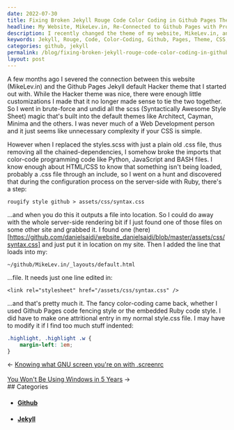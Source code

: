 ```yaml
---
date: 2022-07-30
title: Fixing Broken Jekyll Rouge Code Color Coding in Github Pages Theme
headline: My Website, MikeLev.in, Re-Connected to Github Pages with Proper Color-Coding
description: I recently changed the theme of my website, MikeLev.in, and had to make some tweaks to get the programming code color-coding working properly. After some research, I found the .css file I needed and made one entry in my style.css file. With these changes, the fancy color-coding is now working on my website.
keywords: Jekyll, Rouge, Code, Color-Coding, Github, Pages, Theme, CSS, Website, MikeLev.in, Hacker, Styles.scss, Imports, Fancy
categories: github, jekyll
permalink: /blog/fixing-broken-jekyll-rouge-code-color-coding-in-github-pages-theme/
layout: post
---
```



A few months ago I severed the connection between this website (MikeLev.in) and
the Github Pages Jekyll default Hacker theme that I started out with. While the
Hacker theme was nice, there were enough little customizations I made that it
no longer made sense to tie the two together. So I went in brute-force and
undid all the scss (Syntactically Awesome Style Sheet) magic that's built into
the default themes like Architect, Cayman, Minima and the others. I was never
much of a Web Development person and it just seems like unnecessary complexity
if your CSS is simple.

However when I replaced the styles.scss with just a plain old .css file, thus
removing all the chained-dependencies, I somehow broke the imports that
color-code programming code like Python, JavaScript and BASH files. I know
enough about HTML/CSS to know that something isn't being loaded, probably a
.css file through an include, so I went on a hunt and discovered that during
the configuration process on the server-side with Ruby, there's a step:

    rougify style github > assets/css/syntax.css

...and when you do this it outputs a file into location. So I could do away
with the whole server-side rendering bit if I just found one of those files on
some other site and grabbed it. I found one
(here)[https://github.com/danielsaidi/website_danielsaidi/blob/master/assets/css/syntax.css]
and just put it in location on my site. Then I added the line that loads into
my:

    ~/github/MikeLev.in/_layouts/default.html

...file. It needs just one line edited in:

    <link rel="stylesheet" href="/assets/css/syntax.css" />

...and that's pretty much it. The fancy color-coding came back, whether I used
Github Pages code fencing style or the embedded Ruby code style. I did have to
make one attritional entry in my normal style.css file. I may have to modify it
if I find too much stuff indented:

```css
.highlight, .highlight .w {
    margin-left: 1em;
}
```


<div class="arrow-links"><div class="post-nav-prev"><span class="arrow">&larr;&nbsp;</span><a href="/blog/knowing-what-gnu-screen-you-re-on-with-screenrc/">Knowing what GNU screen you're on with .screenrc</a></div> &nbsp; <div class="post-nav-next"><a href="/blog/you-won-t-be-using-windows-in-5-years/">You Won't Be Using Windows in 5 Years</a><span class="arrow">&nbsp;&rarr;</span></div></div>
## Categories

<ul>
<li><h4><a href='/github/'>Github</a></h4></li>
<li><h4><a href='/jekyll/'>Jekyll</a></h4></li></ul>